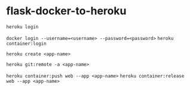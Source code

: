 # flask-docker-to-heroku


`heroku login`

`docker login --username=<username> --password=<password>`
`heroku container:login` 

`heroku create <app-name>`

`heroku git:remote -a <app-name>`


`heroku container:push web --app <app-name>`
`heroku container:release web --app <app-name>`